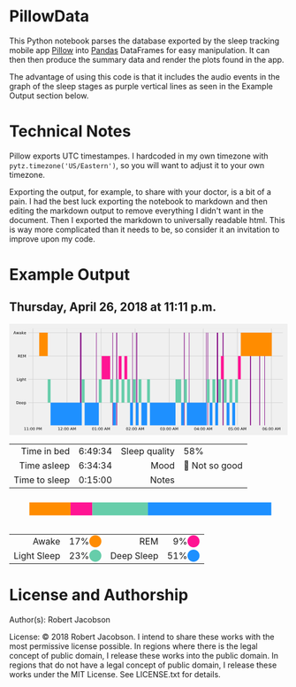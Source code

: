 # PillowData

This Python notebook parses the database exported by the sleep tracking mobile app [Pillow](https://neybox.com/pillow-sleep-tracker-en) into [Pandas](https://pandas.pydata.org/) DataFrames for easy manipulation. It can then then produce the summary data and render the plots found in the app.

The advantage of using this code is that it includes the audio events in the graph of the sleep stages as purple vertical lines as seen in the Example Output section below.

# Technical Notes

Pillow exports UTC timestampes. I hardcoded in my own timezone with `pytz.timezone('US/Eastern')`, so you will want to adjust it to your own timezone. 

Exporting the output, for example, to share with your doctor, is a bit of a pain. I had the best luck exporting the notebook to markdown and then editing the markdown output to remove everything I didn't want in the document. Then I exported the markdown to universally readable html. This is way more complicated than it needs to be, so consider it an invitation to improve upon my code.

# Example Output
## Thursday, April 26, 2018 at 11:11 p.m.

<svg height="288pt" version="1.1" viewBox="0 0 720 288" width="720pt" xmlns="http://www.w3.org/2000/svg" xmlns:xlink="http://www.w3.org/1999/xlink">
 <defs>
  <style type="text/css">
*{stroke-linecap:butt;stroke-linejoin:round;}
  </style>
 </defs>
 <g id="figure_1">
  <g id="patch_1">
   <path d="M 0 288 
L 720 288 
L 720 0 
L 0 0 
z
" style="fill:#f0f0f0;"/>
  </g>
  <g id="axes_1">
   <g id="patch_2">
    <path d="M 47.3 263.7 
L 709.2 263.7 
L 709.2 10.8 
L 47.3 10.8 
z
" style="fill:#f0f0f0;"/>
   </g>
   <g id="matplotlib.axis_1">
    <g id="xtick_1">
     <g id="line2d_1">
      <path clip-path="url(#p075607f3d0)" d="M 61.08335 263.7 
L 61.08335 10.8 
" style="fill:none;stroke:#cbcbcb;"/>
     </g>
     <g id="line2d_2"/>
     <g id="text_1">
      <!-- 11:00 PM -->
      <defs>
       <path d="M 12.40625 8.296875 
L 28.515625 8.296875 
L 28.515625 63.921875 
L 10.984375 60.40625 
L 10.984375 69.390625 
L 28.421875 72.90625 
L 38.28125 72.90625 
L 38.28125 8.296875 
L 54.390625 8.296875 
L 54.390625 0 
L 12.40625 0 
z
" id="DejaVuSans-31"/>
       <path d="M 11.71875 12.40625 
L 22.015625 12.40625 
L 22.015625 0 
L 11.71875 0 
z
M 11.71875 51.703125 
L 22.015625 51.703125 
L 22.015625 39.3125 
L 11.71875 39.3125 
z
" id="DejaVuSans-3a"/>
       <path d="M 31.78125 66.40625 
Q 24.171875 66.40625 20.328125 58.90625 
Q 16.5 51.421875 16.5 36.375 
Q 16.5 21.390625 20.328125 13.890625 
Q 24.171875 6.390625 31.78125 6.390625 
Q 39.453125 6.390625 43.28125 13.890625 
Q 47.125 21.390625 47.125 36.375 
Q 47.125 51.421875 43.28125 58.90625 
Q 39.453125 66.40625 31.78125 66.40625 
z
M 31.78125 74.21875 
Q 44.046875 74.21875 50.515625 64.515625 
Q 56.984375 54.828125 56.984375 36.375 
Q 56.984375 17.96875 50.515625 8.265625 
Q 44.046875 -1.421875 31.78125 -1.421875 
Q 19.53125 -1.421875 13.0625 8.265625 
Q 6.59375 17.96875 6.59375 36.375 
Q 6.59375 54.828125 13.0625 64.515625 
Q 19.53125 74.21875 31.78125 74.21875 
z
" id="DejaVuSans-30"/>
       <path id="DejaVuSans-20"/>
       <path d="M 19.671875 64.796875 
L 19.671875 37.40625 
L 32.078125 37.40625 
Q 38.96875 37.40625 42.71875 40.96875 
Q 46.484375 44.53125 46.484375 51.125 
Q 46.484375 57.671875 42.71875 61.234375 
Q 38.96875 64.796875 32.078125 64.796875 
z
M 9.8125 72.90625 
L 32.078125 72.90625 
Q 44.34375 72.90625 50.609375 67.359375 
Q 56.890625 61.8125 56.890625 51.125 
Q 56.890625 40.328125 50.609375 34.8125 
Q 44.34375 29.296875 32.078125 29.296875 
L 19.671875 29.296875 
L 19.671875 0 
L 9.8125 0 
z
" id="DejaVuSans-50"/>
       <path d="M 9.8125 72.90625 
L 24.515625 72.90625 
L 43.109375 23.296875 
L 61.8125 72.90625 
L 76.515625 72.90625 
L 76.515625 0 
L 66.890625 0 
L 66.890625 64.015625 
L 48.09375 14.015625 
L 38.1875 14.015625 
L 19.390625 64.015625 
L 19.390625 0 
L 9.8125 0 
z
" id="DejaVuSans-4d"/>
      </defs>
      <g transform="translate(37.756006 274.798438)scale(0.1 -0.1)">
       <use xlink:href="#DejaVuSans-31"/>
       <use x="63.623047" xlink:href="#DejaVuSans-31"/>
       <use x="127.246094" xlink:href="#DejaVuSans-3a"/>
       <use x="160.9375" xlink:href="#DejaVuSans-30"/>
       <use x="224.560547" xlink:href="#DejaVuSans-30"/>
       <use x="288.183594" xlink:href="#DejaVuSans-20"/>
       <use x="319.970703" xlink:href="#DejaVuSans-50"/>
       <use x="380.273438" xlink:href="#DejaVuSans-4d"/>
      </g>
     </g>
    </g>
    <g id="xtick_2">
     <g id="line2d_3">
      <path clip-path="url(#p075607f3d0)" d="M 149.236237 263.7 
L 149.236237 10.8 
" style="fill:none;stroke:#cbcbcb;"/>
     </g>
     <g id="line2d_4"/>
     <g id="text_2">
      <!-- 12:00 AM -->
      <defs>
       <path d="M 19.1875 8.296875 
L 53.609375 8.296875 
L 53.609375 0 
L 7.328125 0 
L 7.328125 8.296875 
Q 12.9375 14.109375 22.625 23.890625 
Q 32.328125 33.6875 34.8125 36.53125 
Q 39.546875 41.84375 41.421875 45.53125 
Q 43.3125 49.21875 43.3125 52.78125 
Q 43.3125 58.59375 39.234375 62.25 
Q 35.15625 65.921875 28.609375 65.921875 
Q 23.96875 65.921875 18.8125 64.3125 
Q 13.671875 62.703125 7.8125 59.421875 
L 7.8125 69.390625 
Q 13.765625 71.78125 18.9375 73 
Q 24.125 74.21875 28.421875 74.21875 
Q 39.75 74.21875 46.484375 68.546875 
Q 53.21875 62.890625 53.21875 53.421875 
Q 53.21875 48.921875 51.53125 44.890625 
Q 49.859375 40.875 45.40625 35.40625 
Q 44.1875 33.984375 37.640625 27.21875 
Q 31.109375 20.453125 19.1875 8.296875 
z
" id="DejaVuSans-32"/>
       <path d="M 34.1875 63.1875 
L 20.796875 26.90625 
L 47.609375 26.90625 
z
M 28.609375 72.90625 
L 39.796875 72.90625 
L 67.578125 0 
L 57.328125 0 
L 50.6875 18.703125 
L 17.828125 18.703125 
L 11.1875 0 
L 0.78125 0 
z
" id="DejaVuSans-41"/>
      </defs>
      <g transform="translate(125.503424 274.798438)scale(0.1 -0.1)">
       <use xlink:href="#DejaVuSans-31"/>
       <use x="63.623047" xlink:href="#DejaVuSans-32"/>
       <use x="127.246094" xlink:href="#DejaVuSans-3a"/>
       <use x="160.9375" xlink:href="#DejaVuSans-30"/>
       <use x="224.560547" xlink:href="#DejaVuSans-30"/>
       <use x="288.183594" xlink:href="#DejaVuSans-20"/>
       <use x="319.970703" xlink:href="#DejaVuSans-41"/>
       <use x="388.378906" xlink:href="#DejaVuSans-4d"/>
      </g>
     </g>
    </g>
    <g id="xtick_3">
     <g id="line2d_5">
      <path clip-path="url(#p075607f3d0)" d="M 237.389123 263.7 
L 237.389123 10.8 
" style="fill:none;stroke:#cbcbcb;"/>
     </g>
     <g id="line2d_6"/>
     <g id="text_3">
      <!-- 01:00 AM -->
      <g transform="translate(213.65631 274.798438)scale(0.1 -0.1)">
       <use xlink:href="#DejaVuSans-30"/>
       <use x="63.623047" xlink:href="#DejaVuSans-31"/>
       <use x="127.246094" xlink:href="#DejaVuSans-3a"/>
       <use x="160.9375" xlink:href="#DejaVuSans-30"/>
       <use x="224.560547" xlink:href="#DejaVuSans-30"/>
       <use x="288.183594" xlink:href="#DejaVuSans-20"/>
       <use x="319.970703" xlink:href="#DejaVuSans-41"/>
       <use x="388.378906" xlink:href="#DejaVuSans-4d"/>
      </g>
     </g>
    </g>
    <g id="xtick_4">
     <g id="line2d_7">
      <path clip-path="url(#p075607f3d0)" d="M 325.542009 263.7 
L 325.542009 10.8 
" style="fill:none;stroke:#cbcbcb;"/>
     </g>
     <g id="line2d_8"/>
     <g id="text_4">
      <!-- 02:00 AM -->
      <g transform="translate(301.809197 274.798438)scale(0.1 -0.1)">
       <use xlink:href="#DejaVuSans-30"/>
       <use x="63.623047" xlink:href="#DejaVuSans-32"/>
       <use x="127.246094" xlink:href="#DejaVuSans-3a"/>
       <use x="160.9375" xlink:href="#DejaVuSans-30"/>
       <use x="224.560547" xlink:href="#DejaVuSans-30"/>
       <use x="288.183594" xlink:href="#DejaVuSans-20"/>
       <use x="319.970703" xlink:href="#DejaVuSans-41"/>
       <use x="388.378906" xlink:href="#DejaVuSans-4d"/>
      </g>
     </g>
    </g>
    <g id="xtick_5">
     <g id="line2d_9">
      <path clip-path="url(#p075607f3d0)" d="M 413.694896 263.7 
L 413.694896 10.8 
" style="fill:none;stroke:#cbcbcb;"/>
     </g>
     <g id="line2d_10"/>
     <g id="text_5">
      <!-- 03:00 AM -->
      <defs>
       <path d="M 40.578125 39.3125 
Q 47.65625 37.796875 51.625 33 
Q 55.609375 28.21875 55.609375 21.1875 
Q 55.609375 10.40625 48.1875 4.484375 
Q 40.765625 -1.421875 27.09375 -1.421875 
Q 22.515625 -1.421875 17.65625 -0.515625 
Q 12.796875 0.390625 7.625 2.203125 
L 7.625 11.71875 
Q 11.71875 9.328125 16.59375 8.109375 
Q 21.484375 6.890625 26.8125 6.890625 
Q 36.078125 6.890625 40.9375 10.546875 
Q 45.796875 14.203125 45.796875 21.1875 
Q 45.796875 27.640625 41.28125 31.265625 
Q 36.765625 34.90625 28.71875 34.90625 
L 20.21875 34.90625 
L 20.21875 43.015625 
L 29.109375 43.015625 
Q 36.375 43.015625 40.234375 45.921875 
Q 44.09375 48.828125 44.09375 54.296875 
Q 44.09375 59.90625 40.109375 62.90625 
Q 36.140625 65.921875 28.71875 65.921875 
Q 24.65625 65.921875 20.015625 65.03125 
Q 15.375 64.15625 9.8125 62.3125 
L 9.8125 71.09375 
Q 15.4375 72.65625 20.34375 73.4375 
Q 25.25 74.21875 29.59375 74.21875 
Q 40.828125 74.21875 47.359375 69.109375 
Q 53.90625 64.015625 53.90625 55.328125 
Q 53.90625 49.265625 50.4375 45.09375 
Q 46.96875 40.921875 40.578125 39.3125 
z
" id="DejaVuSans-33"/>
      </defs>
      <g transform="translate(389.962083 274.798438)scale(0.1 -0.1)">
       <use xlink:href="#DejaVuSans-30"/>
       <use x="63.623047" xlink:href="#DejaVuSans-33"/>
       <use x="127.246094" xlink:href="#DejaVuSans-3a"/>
       <use x="160.9375" xlink:href="#DejaVuSans-30"/>
       <use x="224.560547" xlink:href="#DejaVuSans-30"/>
       <use x="288.183594" xlink:href="#DejaVuSans-20"/>
       <use x="319.970703" xlink:href="#DejaVuSans-41"/>
       <use x="388.378906" xlink:href="#DejaVuSans-4d"/>
      </g>
     </g>
    </g>
    <g id="xtick_6">
     <g id="line2d_11">
      <path clip-path="url(#p075607f3d0)" d="M 501.847782 263.7 
L 501.847782 10.8 
" style="fill:none;stroke:#cbcbcb;"/>
     </g>
     <g id="line2d_12"/>
     <g id="text_6">
      <!-- 04:00 AM -->
      <defs>
       <path d="M 37.796875 64.3125 
L 12.890625 25.390625 
L 37.796875 25.390625 
z
M 35.203125 72.90625 
L 47.609375 72.90625 
L 47.609375 25.390625 
L 58.015625 25.390625 
L 58.015625 17.1875 
L 47.609375 17.1875 
L 47.609375 0 
L 37.796875 0 
L 37.796875 17.1875 
L 4.890625 17.1875 
L 4.890625 26.703125 
z
" id="DejaVuSans-34"/>
      </defs>
      <g transform="translate(478.11497 274.798438)scale(0.1 -0.1)">
       <use xlink:href="#DejaVuSans-30"/>
       <use x="63.623047" xlink:href="#DejaVuSans-34"/>
       <use x="127.246094" xlink:href="#DejaVuSans-3a"/>
       <use x="160.9375" xlink:href="#DejaVuSans-30"/>
       <use x="224.560547" xlink:href="#DejaVuSans-30"/>
       <use x="288.183594" xlink:href="#DejaVuSans-20"/>
       <use x="319.970703" xlink:href="#DejaVuSans-41"/>
       <use x="388.378906" xlink:href="#DejaVuSans-4d"/>
      </g>
     </g>
    </g>
    <g id="xtick_7">
     <g id="line2d_13">
      <path clip-path="url(#p075607f3d0)" d="M 590.000669 263.7 
L 590.000669 10.8 
" style="fill:none;stroke:#cbcbcb;"/>
     </g>
     <g id="line2d_14"/>
     <g id="text_7">
      <!-- 05:00 AM -->
      <defs>
       <path d="M 10.796875 72.90625 
L 49.515625 72.90625 
L 49.515625 64.59375 
L 19.828125 64.59375 
L 19.828125 46.734375 
Q 21.96875 47.46875 24.109375 47.828125 
Q 26.265625 48.1875 28.421875 48.1875 
Q 40.625 48.1875 47.75 41.5 
Q 54.890625 34.8125 54.890625 23.390625 
Q 54.890625 11.625 47.5625 5.09375 
Q 40.234375 -1.421875 26.90625 -1.421875 
Q 22.3125 -1.421875 17.546875 -0.640625 
Q 12.796875 0.140625 7.71875 1.703125 
L 7.71875 11.625 
Q 12.109375 9.234375 16.796875 8.0625 
Q 21.484375 6.890625 26.703125 6.890625 
Q 35.15625 6.890625 40.078125 11.328125 
Q 45.015625 15.765625 45.015625 23.390625 
Q 45.015625 31 40.078125 35.4375 
Q 35.15625 39.890625 26.703125 39.890625 
Q 22.75 39.890625 18.8125 39.015625 
Q 14.890625 38.140625 10.796875 36.28125 
z
" id="DejaVuSans-35"/>
      </defs>
      <g transform="translate(566.267856 274.798438)scale(0.1 -0.1)">
       <use xlink:href="#DejaVuSans-30"/>
       <use x="63.623047" xlink:href="#DejaVuSans-35"/>
       <use x="127.246094" xlink:href="#DejaVuSans-3a"/>
       <use x="160.9375" xlink:href="#DejaVuSans-30"/>
       <use x="224.560547" xlink:href="#DejaVuSans-30"/>
       <use x="288.183594" xlink:href="#DejaVuSans-20"/>
       <use x="319.970703" xlink:href="#DejaVuSans-41"/>
       <use x="388.378906" xlink:href="#DejaVuSans-4d"/>
      </g>
     </g>
    </g>
    <g id="xtick_8">
     <g id="line2d_15">
      <path clip-path="url(#p075607f3d0)" d="M 678.153555 263.7 
L 678.153555 10.8 
" style="fill:none;stroke:#cbcbcb;"/>
     </g>
     <g id="line2d_16"/>
     <g id="text_8">
      <!-- 06:00 AM -->
      <defs>
       <path d="M 33.015625 40.375 
Q 26.375 40.375 22.484375 35.828125 
Q 18.609375 31.296875 18.609375 23.390625 
Q 18.609375 15.53125 22.484375 10.953125 
Q 26.375 6.390625 33.015625 6.390625 
Q 39.65625 6.390625 43.53125 10.953125 
Q 47.40625 15.53125 47.40625 23.390625 
Q 47.40625 31.296875 43.53125 35.828125 
Q 39.65625 40.375 33.015625 40.375 
z
M 52.59375 71.296875 
L 52.59375 62.3125 
Q 48.875 64.0625 45.09375 64.984375 
Q 41.3125 65.921875 37.59375 65.921875 
Q 27.828125 65.921875 22.671875 59.328125 
Q 17.53125 52.734375 16.796875 39.40625 
Q 19.671875 43.65625 24.015625 45.921875 
Q 28.375 48.1875 33.59375 48.1875 
Q 44.578125 48.1875 50.953125 41.515625 
Q 57.328125 34.859375 57.328125 23.390625 
Q 57.328125 12.15625 50.6875 5.359375 
Q 44.046875 -1.421875 33.015625 -1.421875 
Q 20.359375 -1.421875 13.671875 8.265625 
Q 6.984375 17.96875 6.984375 36.375 
Q 6.984375 53.65625 15.1875 63.9375 
Q 23.390625 74.21875 37.203125 74.21875 
Q 40.921875 74.21875 44.703125 73.484375 
Q 48.484375 72.75 52.59375 71.296875 
z
" id="DejaVuSans-36"/>
      </defs>
      <g transform="translate(654.420742 274.798438)scale(0.1 -0.1)">
       <use xlink:href="#DejaVuSans-30"/>
       <use x="63.623047" xlink:href="#DejaVuSans-36"/>
       <use x="127.246094" xlink:href="#DejaVuSans-3a"/>
       <use x="160.9375" xlink:href="#DejaVuSans-30"/>
       <use x="224.560547" xlink:href="#DejaVuSans-30"/>
       <use x="288.183594" xlink:href="#DejaVuSans-20"/>
       <use x="319.970703" xlink:href="#DejaVuSans-41"/>
       <use x="388.378906" xlink:href="#DejaVuSans-4d"/>
      </g>
     </g>
    </g>
   </g>
   <g id="matplotlib.axis_2">
    <g id="ytick_1">
     <g id="line2d_17">
      <path clip-path="url(#p075607f3d0)" d="M 47.3 263.7 
L 709.2 263.7 
" style="fill:none;stroke:#cbcbcb;"/>
     </g>
     <g id="line2d_18"/>
    </g>
    <g id="ytick_2">
     <g id="line2d_19">
      <path clip-path="url(#p075607f3d0)" d="M 47.3 203.485714 
L 709.2 203.485714 
" style="fill:none;stroke:#cbcbcb;"/>
     </g>
     <g id="line2d_20"/>
     <g id="text_9">
      <!-- Deep -->
      <defs>
       <path d="M 19.671875 64.796875 
L 19.671875 8.109375 
L 31.59375 8.109375 
Q 46.6875 8.109375 53.6875 14.9375 
Q 60.6875 21.78125 60.6875 36.53125 
Q 60.6875 51.171875 53.6875 57.984375 
Q 46.6875 64.796875 31.59375 64.796875 
z
M 9.8125 72.90625 
L 30.078125 72.90625 
Q 51.265625 72.90625 61.171875 64.09375 
Q 71.09375 55.28125 71.09375 36.53125 
Q 71.09375 17.671875 61.125 8.828125 
Q 51.171875 0 30.078125 0 
L 9.8125 0 
z
" id="DejaVuSans-44"/>
       <path d="M 56.203125 29.59375 
L 56.203125 25.203125 
L 14.890625 25.203125 
Q 15.484375 15.921875 20.484375 11.0625 
Q 25.484375 6.203125 34.421875 6.203125 
Q 39.59375 6.203125 44.453125 7.46875 
Q 49.3125 8.734375 54.109375 11.28125 
L 54.109375 2.78125 
Q 49.265625 0.734375 44.1875 -0.34375 
Q 39.109375 -1.421875 33.890625 -1.421875 
Q 20.796875 -1.421875 13.15625 6.1875 
Q 5.515625 13.8125 5.515625 26.8125 
Q 5.515625 40.234375 12.765625 48.109375 
Q 20.015625 56 32.328125 56 
Q 43.359375 56 49.78125 48.890625 
Q 56.203125 41.796875 56.203125 29.59375 
z
M 47.21875 32.234375 
Q 47.125 39.59375 43.09375 43.984375 
Q 39.0625 48.390625 32.421875 48.390625 
Q 24.90625 48.390625 20.390625 44.140625 
Q 15.875 39.890625 15.1875 32.171875 
z
" id="DejaVuSans-65"/>
       <path d="M 18.109375 8.203125 
L 18.109375 -20.796875 
L 9.078125 -20.796875 
L 9.078125 54.6875 
L 18.109375 54.6875 
L 18.109375 46.390625 
Q 20.953125 51.265625 25.265625 53.625 
Q 29.59375 56 35.59375 56 
Q 45.5625 56 51.78125 48.09375 
Q 58.015625 40.1875 58.015625 27.296875 
Q 58.015625 14.40625 51.78125 6.484375 
Q 45.5625 -1.421875 35.59375 -1.421875 
Q 29.59375 -1.421875 25.265625 0.953125 
Q 20.953125 3.328125 18.109375 8.203125 
z
M 48.6875 27.296875 
Q 48.6875 37.203125 44.609375 42.84375 
Q 40.53125 48.484375 33.40625 48.484375 
Q 26.265625 48.484375 22.1875 42.84375 
Q 18.109375 37.203125 18.109375 27.296875 
Q 18.109375 17.390625 22.1875 11.75 
Q 26.265625 6.109375 33.40625 6.109375 
Q 40.53125 6.109375 44.609375 11.75 
Q 48.6875 17.390625 48.6875 27.296875 
z
" id="DejaVuSans-70"/>
      </defs>
      <g transform="translate(17.445312 207.284933)scale(0.1 -0.1)">
       <use xlink:href="#DejaVuSans-44"/>
       <use x="77.001953" xlink:href="#DejaVuSans-65"/>
       <use x="138.525391" xlink:href="#DejaVuSans-65"/>
       <use x="200.048828" xlink:href="#DejaVuSans-70"/>
      </g>
     </g>
    </g>
    <g id="ytick_3">
     <g id="line2d_21">
      <path clip-path="url(#p075607f3d0)" d="M 47.3 143.271429 
L 709.2 143.271429 
" style="fill:none;stroke:#cbcbcb;"/>
     </g>
     <g id="line2d_22"/>
     <g id="text_10">
      <!-- Light -->
      <defs>
       <path d="M 9.8125 72.90625 
L 19.671875 72.90625 
L 19.671875 8.296875 
L 55.171875 8.296875 
L 55.171875 0 
L 9.8125 0 
z
" id="DejaVuSans-4c"/>
       <path d="M 9.421875 54.6875 
L 18.40625 54.6875 
L 18.40625 0 
L 9.421875 0 
z
M 9.421875 75.984375 
L 18.40625 75.984375 
L 18.40625 64.59375 
L 9.421875 64.59375 
z
" id="DejaVuSans-69"/>
       <path d="M 45.40625 27.984375 
Q 45.40625 37.75 41.375 43.109375 
Q 37.359375 48.484375 30.078125 48.484375 
Q 22.859375 48.484375 18.828125 43.109375 
Q 14.796875 37.75 14.796875 27.984375 
Q 14.796875 18.265625 18.828125 12.890625 
Q 22.859375 7.515625 30.078125 7.515625 
Q 37.359375 7.515625 41.375 12.890625 
Q 45.40625 18.265625 45.40625 27.984375 
z
M 54.390625 6.78125 
Q 54.390625 -7.171875 48.1875 -13.984375 
Q 42 -20.796875 29.203125 -20.796875 
Q 24.46875 -20.796875 20.265625 -20.09375 
Q 16.0625 -19.390625 12.109375 -17.921875 
L 12.109375 -9.1875 
Q 16.0625 -11.328125 19.921875 -12.34375 
Q 23.78125 -13.375 27.78125 -13.375 
Q 36.625 -13.375 41.015625 -8.765625 
Q 45.40625 -4.15625 45.40625 5.171875 
L 45.40625 9.625 
Q 42.625 4.78125 38.28125 2.390625 
Q 33.9375 0 27.875 0 
Q 17.828125 0 11.671875 7.65625 
Q 5.515625 15.328125 5.515625 27.984375 
Q 5.515625 40.671875 11.671875 48.328125 
Q 17.828125 56 27.875 56 
Q 33.9375 56 38.28125 53.609375 
Q 42.625 51.21875 45.40625 46.390625 
L 45.40625 54.6875 
L 54.390625 54.6875 
z
" id="DejaVuSans-67"/>
       <path d="M 54.890625 33.015625 
L 54.890625 0 
L 45.90625 0 
L 45.90625 32.71875 
Q 45.90625 40.484375 42.875 44.328125 
Q 39.84375 48.1875 33.796875 48.1875 
Q 26.515625 48.1875 22.3125 43.546875 
Q 18.109375 38.921875 18.109375 30.90625 
L 18.109375 0 
L 9.078125 0 
L 9.078125 75.984375 
L 18.109375 75.984375 
L 18.109375 46.1875 
Q 21.34375 51.125 25.703125 53.5625 
Q 30.078125 56 35.796875 56 
Q 45.21875 56 50.046875 50.171875 
Q 54.890625 44.34375 54.890625 33.015625 
z
" id="DejaVuSans-68"/>
       <path d="M 18.3125 70.21875 
L 18.3125 54.6875 
L 36.8125 54.6875 
L 36.8125 47.703125 
L 18.3125 47.703125 
L 18.3125 18.015625 
Q 18.3125 11.328125 20.140625 9.421875 
Q 21.96875 7.515625 27.59375 7.515625 
L 36.8125 7.515625 
L 36.8125 0 
L 27.59375 0 
Q 17.1875 0 13.234375 3.875 
Q 9.28125 7.765625 9.28125 18.015625 
L 9.28125 47.703125 
L 2.6875 47.703125 
L 2.6875 54.6875 
L 9.28125 54.6875 
L 9.28125 70.21875 
z
" id="DejaVuSans-74"/>
      </defs>
      <g transform="translate(18.84375 147.070647)scale(0.1 -0.1)">
       <use xlink:href="#DejaVuSans-4c"/>
       <use x="55.712891" xlink:href="#DejaVuSans-69"/>
       <use x="83.496094" xlink:href="#DejaVuSans-67"/>
       <use x="146.972656" xlink:href="#DejaVuSans-68"/>
       <use x="210.351562" xlink:href="#DejaVuSans-74"/>
      </g>
     </g>
    </g>
    <g id="ytick_4">
     <g id="line2d_23">
      <path clip-path="url(#p075607f3d0)" d="M 47.3 83.057143 
L 709.2 83.057143 
" style="fill:none;stroke:#cbcbcb;"/>
     </g>
     <g id="line2d_24"/>
     <g id="text_11">
      <!-- REM -->
      <defs>
       <path d="M 44.390625 34.1875 
Q 47.5625 33.109375 50.5625 29.59375 
Q 53.5625 26.078125 56.59375 19.921875 
L 66.609375 0 
L 56 0 
L 46.6875 18.703125 
Q 43.0625 26.03125 39.671875 28.421875 
Q 36.28125 30.8125 30.421875 30.8125 
L 19.671875 30.8125 
L 19.671875 0 
L 9.8125 0 
L 9.8125 72.90625 
L 32.078125 72.90625 
Q 44.578125 72.90625 50.734375 67.671875 
Q 56.890625 62.453125 56.890625 51.90625 
Q 56.890625 45.015625 53.6875 40.46875 
Q 50.484375 35.9375 44.390625 34.1875 
z
M 19.671875 64.796875 
L 19.671875 38.921875 
L 32.078125 38.921875 
Q 39.203125 38.921875 42.84375 42.21875 
Q 46.484375 45.515625 46.484375 51.90625 
Q 46.484375 58.296875 42.84375 61.546875 
Q 39.203125 64.796875 32.078125 64.796875 
z
" id="DejaVuSans-52"/>
       <path d="M 9.8125 72.90625 
L 55.90625 72.90625 
L 55.90625 64.59375 
L 19.671875 64.59375 
L 19.671875 43.015625 
L 54.390625 43.015625 
L 54.390625 34.71875 
L 19.671875 34.71875 
L 19.671875 8.296875 
L 56.78125 8.296875 
L 56.78125 0 
L 9.8125 0 
z
" id="DejaVuSans-45"/>
      </defs>
      <g transform="translate(21.904687 86.856362)scale(0.1 -0.1)">
       <use xlink:href="#DejaVuSans-52"/>
       <use x="69.482422" xlink:href="#DejaVuSans-45"/>
       <use x="132.666016" xlink:href="#DejaVuSans-4d"/>
      </g>
     </g>
    </g>
    <g id="ytick_5">
     <g id="line2d_25">
      <path clip-path="url(#p075607f3d0)" d="M 47.3 22.842857 
L 709.2 22.842857 
" style="fill:none;stroke:#cbcbcb;"/>
     </g>
     <g id="line2d_26"/>
     <g id="text_12">
      <!-- Awake -->
      <defs>
       <path d="M 4.203125 54.6875 
L 13.1875 54.6875 
L 24.421875 12.015625 
L 35.59375 54.6875 
L 46.1875 54.6875 
L 57.421875 12.015625 
L 68.609375 54.6875 
L 77.59375 54.6875 
L 63.28125 0 
L 52.6875 0 
L 40.921875 44.828125 
L 29.109375 0 
L 18.5 0 
z
" id="DejaVuSans-77"/>
       <path d="M 34.28125 27.484375 
Q 23.390625 27.484375 19.1875 25 
Q 14.984375 22.515625 14.984375 16.5 
Q 14.984375 11.71875 18.140625 8.90625 
Q 21.296875 6.109375 26.703125 6.109375 
Q 34.1875 6.109375 38.703125 11.40625 
Q 43.21875 16.703125 43.21875 25.484375 
L 43.21875 27.484375 
z
M 52.203125 31.203125 
L 52.203125 0 
L 43.21875 0 
L 43.21875 8.296875 
Q 40.140625 3.328125 35.546875 0.953125 
Q 30.953125 -1.421875 24.3125 -1.421875 
Q 15.921875 -1.421875 10.953125 3.296875 
Q 6 8.015625 6 15.921875 
Q 6 25.140625 12.171875 29.828125 
Q 18.359375 34.515625 30.609375 34.515625 
L 43.21875 34.515625 
L 43.21875 35.40625 
Q 43.21875 41.609375 39.140625 45 
Q 35.0625 48.390625 27.6875 48.390625 
Q 23 48.390625 18.546875 47.265625 
Q 14.109375 46.140625 10.015625 43.890625 
L 10.015625 52.203125 
Q 14.9375 54.109375 19.578125 55.046875 
Q 24.21875 56 28.609375 56 
Q 40.484375 56 46.34375 49.84375 
Q 52.203125 43.703125 52.203125 31.203125 
z
" id="DejaVuSans-61"/>
       <path d="M 9.078125 75.984375 
L 18.109375 75.984375 
L 18.109375 31.109375 
L 44.921875 54.6875 
L 56.390625 54.6875 
L 27.390625 29.109375 
L 57.625 0 
L 45.90625 0 
L 18.109375 26.703125 
L 18.109375 0 
L 9.078125 0 
z
" id="DejaVuSans-6b"/>
      </defs>
      <g transform="translate(10.720312 26.642076)scale(0.1 -0.1)">
       <use xlink:href="#DejaVuSans-41"/>
       <use x="68.345703" xlink:href="#DejaVuSans-77"/>
       <use x="150.132812" xlink:href="#DejaVuSans-61"/>
       <use x="211.412109" xlink:href="#DejaVuSans-6b"/>
       <use x="269.275391" xlink:href="#DejaVuSans-65"/>
      </g>
     </g>
    </g>
   </g>
   <g id="patch_3">
    <path clip-path="url(#p075607f3d0)" d="M 183.236179 263.7 
L 185.562436 263.7 
L 185.562436 22.842857 
L 183.236179 22.842857 
z
" style="fill:#800080;"/>
   </g>
   <g id="patch_4">
    <path clip-path="url(#p075607f3d0)" d="M 184.884466 263.7 
L 186.59855 263.7 
L 186.59855 22.842857 
L 184.884466 22.842857 
z
" style="fill:#800080;"/>
   </g>
   <g id="patch_5">
    <path clip-path="url(#p075607f3d0)" d="M 224.87436 263.7 
L 226.098705 263.7 
L 226.098705 22.842857 
L 224.87436 22.842857 
z
" style="fill:#800080;"/>
   </g>
   <g id="patch_6">
    <path clip-path="url(#p075607f3d0)" d="M 266.89719 263.7 
L 268.121536 263.7 
L 268.121536 22.842857 
L 266.89719 22.842857 
z
" style="fill:#800080;"/>
   </g>
   <g id="patch_7">
    <path clip-path="url(#p075607f3d0)" d="M 276.902366 263.7 
L 278.861319 263.7 
L 278.861319 22.842857 
L 276.902366 22.842857 
z
" style="fill:#800080;"/>
   </g>
   <g id="patch_8">
    <path clip-path="url(#p075607f3d0)" d="M 318.245017 263.7 
L 319.346928 263.7 
L 319.346928 22.842857 
L 318.245017 22.842857 
z
" style="fill:#800080;"/>
   </g>
   <g id="patch_9">
    <path clip-path="url(#p075607f3d0)" d="M 328.140976 263.7 
L 329.365322 263.7 
L 329.365322 22.842857 
L 328.140976 22.842857 
z
" style="fill:#800080;"/>
   </g>
   <g id="patch_10">
    <path clip-path="url(#p075607f3d0)" d="M 329.449292 263.7 
L 330.796072 263.7 
L 330.796072 22.842857 
L 329.449292 22.842857 
z
" style="fill:#800080;"/>
   </g>
   <g id="patch_11">
    <path clip-path="url(#p075607f3d0)" d="M 451.922837 263.7 
L 453.514486 263.7 
L 453.514486 22.842857 
L 451.922837 22.842857 
z
" style="fill:#800080;"/>
   </g>
   <g id="patch_12">
    <path clip-path="url(#p075607f3d0)" d="M 464.885738 263.7 
L 465.987649 263.7 
L 465.987649 22.842857 
L 464.885738 22.842857 
z
" style="fill:#800080;"/>
   </g>
   <g id="patch_13">
    <path clip-path="url(#p075607f3d0)" d="M 509.17469 263.7 
L 510.276601 263.7 
L 510.276601 22.842857 
L 509.17469 22.842857 
z
" style="fill:#800080;"/>
   </g>
   <g id="patch_14">
    <path clip-path="url(#p075607f3d0)" d="M 512.828405 263.7 
L 514.05275 263.7 
L 514.05275 22.842857 
L 512.828405 22.842857 
z
" style="fill:#800080;"/>
   </g>
   <g id="patch_15">
    <path clip-path="url(#p075607f3d0)" d="M 537.129221 263.7 
L 538.72087 263.7 
L 538.72087 22.842857 
L 537.129221 22.842857 
z
" style="fill:#800080;"/>
   </g>
   <g id="patch_16">
    <path clip-path="url(#p075607f3d0)" d="M 537.853029 263.7 
L 540.056851 263.7 
L 540.056851 22.842857 
L 537.853029 22.842857 
z
" style="fill:#800080;"/>
   </g>
   <g id="patch_17">
    <path clip-path="url(#p075607f3d0)" d="M 551.881384 263.7 
L 553.105729 263.7 
L 553.105729 22.842857 
L 551.881384 22.842857 
z
" style="fill:#800080;"/>
   </g>
   <g id="patch_18">
    <path clip-path="url(#p075607f3d0)" d="M 553.190856 263.7 
L 554.415202 263.7 
L 554.415202 22.842857 
L 553.190856 22.842857 
z
" style="fill:#800080;"/>
   </g>
   <g id="patch_19">
    <path clip-path="url(#p075607f3d0)" d="M 622.807411 263.7 
L 625.133668 263.7 
L 625.133668 22.842857 
L 622.807411 22.842857 
z
" style="fill:#800080;"/>
   </g>
   <g id="patch_20">
    <path clip-path="url(#p075607f3d0)" d="M 646.931413 263.7 
L 648.645497 263.7 
L 648.645497 22.842857 
L 646.931413 22.842857 
z
" style="fill:#800080;"/>
   </g>
   <g id="patch_21">
    <path clip-path="url(#p075607f3d0)" d="M 660.146786 263.7 
L 661.371132 263.7 
L 661.371132 22.842857 
L 660.146786 22.842857 
z
" style="fill:#800080;"/>
   </g>
   <g id="patch_22">
    <path clip-path="url(#p075607f3d0)" d="M 77.386364 83.057143 
L 99.424941 83.057143 
L 99.424941 22.842857 
L 77.386364 22.842857 
z
" style="fill:#ff8c00;"/>
   </g>
   <g id="patch_23">
    <path clip-path="url(#p075607f3d0)" d="M 99.424947 203.485714 
L 106.770825 203.485714 
L 106.770825 143.271429 
L 99.424947 143.271429 
z
" style="fill:#66cdaa;"/>
   </g>
   <g id="patch_24">
    <path clip-path="url(#p075607f3d0)" d="M 106.770829 263.7 
L 187.575989 263.7 
L 187.575989 203.485714 
L 106.770829 203.485714 
z
" style="fill:#1e90ff;"/>
   </g>
   <g id="patch_25">
    <path clip-path="url(#p075607f3d0)" d="M 187.575994 203.485714 
L 194.921871 203.485714 
L 194.921871 143.271429 
L 187.575994 143.271429 
z
" style="fill:#66cdaa;"/>
   </g>
   <g id="patch_26">
    <path clip-path="url(#p075607f3d0)" d="M 194.921875 263.7 
L 231.651464 263.7 
L 231.651464 203.485714 
L 194.921875 203.485714 
z
" style="fill:#1e90ff;"/>
   </g>
   <g id="patch_27">
    <path clip-path="url(#p075607f3d0)" d="M 231.651467 203.485714 
L 238.997371 203.485714 
L 238.997371 143.271429 
L 231.651467 143.271429 
z
" style="fill:#66cdaa;"/>
   </g>
   <g id="patch_28">
    <path clip-path="url(#p075607f3d0)" d="M 238.997375 143.271429 
L 261.035174 143.271429 
L 261.035174 83.057143 
L 238.997375 83.057143 
z
" style="fill:#ff1493;"/>
   </g>
   <g id="patch_29">
    <path clip-path="url(#p075607f3d0)" d="M 261.035178 203.485714 
L 268.381044 203.485714 
L 268.381044 143.271429 
L 261.035178 143.271429 
z
" style="fill:#66cdaa;"/>
   </g>
   <g id="patch_30">
    <path clip-path="url(#p075607f3d0)" d="M 268.381064 263.7 
L 275.726992 263.7 
L 275.726992 203.485714 
L 268.381064 203.485714 
z
" style="fill:#1e90ff;"/>
   </g>
   <g id="patch_31">
    <path clip-path="url(#p075607f3d0)" d="M 275.726996 203.485714 
L 283.072891 203.485714 
L 283.072891 143.271429 
L 275.726996 143.271429 
z
" style="fill:#66cdaa;"/>
   </g>
   <g id="patch_32">
    <path clip-path="url(#p075607f3d0)" d="M 283.072895 143.271429 
L 290.418861 143.271429 
L 290.418861 83.057143 
L 283.072895 83.057143 
z
" style="fill:#ff1493;"/>
   </g>
   <g id="patch_33">
    <path clip-path="url(#p075607f3d0)" d="M 290.418889 203.485714 
L 297.764732 203.485714 
L 297.764732 143.271429 
L 290.418889 143.271429 
z
" style="fill:#66cdaa;"/>
   </g>
   <g id="patch_34">
    <path clip-path="url(#p075607f3d0)" d="M 297.764736 143.271429 
L 305.110676 143.271429 
L 305.110676 83.057143 
L 297.764736 83.057143 
z
" style="fill:#ff1493;"/>
   </g>
   <g id="patch_35">
    <path clip-path="url(#p075607f3d0)" d="M 305.11068 203.485714 
L 312.456563 203.485714 
L 312.456563 143.271429 
L 305.11068 143.271429 
z
" style="fill:#66cdaa;"/>
   </g>
   <g id="patch_36">
    <path clip-path="url(#p075607f3d0)" d="M 312.456568 263.7 
L 319.802538 263.7 
L 319.802538 203.485714 
L 312.456568 203.485714 
z
" style="fill:#1e90ff;"/>
   </g>
   <g id="patch_37">
    <path clip-path="url(#p075607f3d0)" d="M 319.802542 203.485714 
L 327.148421 203.485714 
L 327.148421 143.271429 
L 319.802542 143.271429 
z
" style="fill:#66cdaa;"/>
   </g>
   <g id="patch_38">
    <path clip-path="url(#p075607f3d0)" d="M 327.148425 263.7 
L 334.494342 263.7 
L 334.494342 203.485714 
L 327.148425 203.485714 
z
" style="fill:#1e90ff;"/>
   </g>
   <g id="patch_39">
    <path clip-path="url(#p075607f3d0)" d="M 334.494347 203.485714 
L 341.840284 203.485714 
L 341.840284 143.271429 
L 334.494347 143.271429 
z
" style="fill:#66cdaa;"/>
   </g>
   <g id="patch_40">
    <path clip-path="url(#p075607f3d0)" d="M 341.840288 263.7 
L 356.532119 263.7 
L 356.532119 203.485714 
L 341.840288 203.485714 
z
" style="fill:#1e90ff;"/>
   </g>
   <g id="patch_41">
    <path clip-path="url(#p075607f3d0)" d="M 356.532123 203.485714 
L 363.878029 203.485714 
L 363.878029 143.271429 
L 356.532123 143.271429 
z
" style="fill:#66cdaa;"/>
   </g>
   <g id="patch_42">
    <path clip-path="url(#p075607f3d0)" d="M 363.878033 263.7 
L 429.991329 263.7 
L 429.991329 203.485714 
L 363.878033 203.485714 
z
" style="fill:#1e90ff;"/>
   </g>
   <g id="patch_43">
    <path clip-path="url(#p075607f3d0)" d="M 429.991333 203.485714 
L 444.683186 203.485714 
L 444.683186 143.271429 
L 429.991333 143.271429 
z
" style="fill:#66cdaa;"/>
   </g>
   <g id="patch_44">
    <path clip-path="url(#p075607f3d0)" d="M 444.683191 263.7 
L 452.029099 263.7 
L 452.029099 203.485714 
L 444.683191 203.485714 
z
" style="fill:#1e90ff;"/>
   </g>
   <g id="patch_45">
    <path clip-path="url(#p075607f3d0)" d="M 452.029102 203.485714 
L 459.375 203.485714 
L 459.375 143.271429 
L 452.029102 143.271429 
z
" style="fill:#66cdaa;"/>
   </g>
   <g id="patch_46">
    <path clip-path="url(#p075607f3d0)" d="M 459.375005 263.7 
L 510.796465 263.7 
L 510.796465 203.485714 
L 459.375005 203.485714 
z
" style="fill:#1e90ff;"/>
   </g>
   <g id="patch_47">
    <path clip-path="url(#p075607f3d0)" d="M 510.796469 203.485714 
L 518.14239 203.485714 
L 518.14239 143.271429 
L 510.796469 143.271429 
z
" style="fill:#66cdaa;"/>
   </g>
   <g id="patch_48">
    <path clip-path="url(#p075607f3d0)" d="M 518.142395 263.7 
L 525.488316 263.7 
L 525.488316 203.485714 
L 518.142395 203.485714 
z
" style="fill:#1e90ff;"/>
   </g>
   <g id="patch_49">
    <path clip-path="url(#p075607f3d0)" d="M 525.48832 203.485714 
L 532.834256 203.485714 
L 532.834256 143.271429 
L 525.48832 143.271429 
z
" style="fill:#66cdaa;"/>
   </g>
   <g id="patch_50">
    <path clip-path="url(#p075607f3d0)" d="M 532.83426 263.7 
L 540.180171 263.7 
L 540.180171 203.485714 
L 532.83426 203.485714 
z
" style="fill:#1e90ff;"/>
   </g>
   <g id="patch_51">
    <path clip-path="url(#p075607f3d0)" d="M 540.180175 203.485714 
L 547.526094 203.485714 
L 547.526094 143.271429 
L 540.180175 143.271429 
z
" style="fill:#66cdaa;"/>
   </g>
   <g id="patch_52">
    <path clip-path="url(#p075607f3d0)" d="M 547.526096 143.271429 
L 554.871994 143.271429 
L 554.871994 83.057143 
L 547.526096 83.057143 
z
" style="fill:#ff1493;"/>
   </g>
   <g id="patch_53">
    <path clip-path="url(#p075607f3d0)" d="M 554.871998 203.485714 
L 562.217946 203.485714 
L 562.217946 143.271429 
L 554.871998 143.271429 
z
" style="fill:#66cdaa;"/>
   </g>
   <g id="patch_54">
    <path clip-path="url(#p075607f3d0)" d="M 562.21795 263.7 
L 569.563852 263.7 
L 569.563852 203.485714 
L 562.21795 203.485714 
z
" style="fill:#1e90ff;"/>
   </g>
   <g id="patch_55">
    <path clip-path="url(#p075607f3d0)" d="M 569.563856 203.485714 
L 576.909759 203.485714 
L 576.909759 143.271429 
L 569.563856 143.271429 
z
" style="fill:#66cdaa;"/>
   </g>
   <g id="patch_56">
    <path clip-path="url(#p075607f3d0)" d="M 576.909764 263.7 
L 584.255666 263.7 
L 584.255666 203.485714 
L 576.909764 203.485714 
z
" style="fill:#1e90ff;"/>
   </g>
   <g id="patch_57">
    <path clip-path="url(#p075607f3d0)" d="M 584.25567 203.485714 
L 591.601589 203.485714 
L 591.601589 143.271429 
L 584.25567 143.271429 
z
" style="fill:#66cdaa;"/>
   </g>
   <g id="patch_58">
    <path clip-path="url(#p075607f3d0)" d="M 591.601593 143.271429 
L 598.947528 143.271429 
L 598.947528 83.057143 
L 591.601593 83.057143 
z
" style="fill:#ff1493;"/>
   </g>
   <g id="patch_59">
    <path clip-path="url(#p075607f3d0)" d="M 598.947532 83.057143 
L 679.113636 83.057143 
L 679.113636 22.842857 
L 598.947532 22.842857 
z
" style="fill:#ff8c00;"/>
   </g>
   <g id="patch_60">
    <path d="M 47.3 263.7 
L 47.3 10.8 
" style="fill:none;stroke:#f0f0f0;stroke-linecap:square;stroke-linejoin:miter;stroke-width:3;"/>
   </g>
   <g id="patch_61">
    <path d="M 709.2 263.7 
L 709.2 10.8 
" style="fill:none;stroke:#f0f0f0;stroke-linecap:square;stroke-linejoin:miter;stroke-width:3;"/>
   </g>
   <g id="patch_62">
    <path d="M 47.3 263.7 
L 709.2 263.7 
" style="fill:none;stroke:#f0f0f0;stroke-linecap:square;stroke-linejoin:miter;stroke-width:3;"/>
   </g>
   <g id="patch_63">
    <path d="M 47.3 10.8 
L 709.2 10.8 
" style="fill:none;stroke:#f0f0f0;stroke-linecap:square;stroke-linejoin:miter;stroke-width:3;"/>
   </g>
  </g>
 </g>
 <defs>
  <clipPath id="p075607f3d0">
   <rect height="252.9" width="661.9" x="47.3" y="10.8"/>
  </clipPath>
 </defs>
</svg>



|  | | | |
|------------:|:-----|----:|:----|
| Time in bed | 6:49:34 | Sleep quality |58% |
| Time asleep | 6:34:34 | Mood | 🙁 Not so good |
| Time to sleep | 0:15:00 | Notes | &nbsp; |



<svg height="72pt" version="1.1" viewBox="0 0 720 72" width="720pt" xmlns="http://www.w3.org/2000/svg" xmlns:xlink="http://www.w3.org/1999/xlink">
 <defs>
  <style type="text/css">
*{stroke-linecap:butt;stroke-linejoin:round;}
  </style>
 </defs>
 <g id="figure_1">
  <g id="patch_1">
   <path d="M 0 72 
L 720 72 
L 720 0 
L 0 0 
z
" style="fill:none;"/>
  </g>
  <g id="axes_1">
   <g id="patch_2">
    <path clip-path="url(#pd0d5af6f63)" d="M 51.971591 47.7 
L 158.38 47.7 
L 158.38 13.901361 
L 51.971591 13.901361 
z
" style="fill:#ff8c00;"/>
   </g>
   <g id="patch_3">
    <path clip-path="url(#pd0d5af6f63)" d="M 158.38 47.7 
L 214.713864 47.7 
L 214.713864 13.901361 
L 158.38 13.901361 
z
" style="fill:#ff1493;"/>
   </g>
   <g id="patch_4">
    <path clip-path="url(#pd0d5af6f63)" d="M 214.713864 47.7 
L 358.678182 47.7 
L 358.678182 13.901361 
L 214.713864 13.901361 
z
" style="fill:#66cdaa;"/>
   </g>
   <g id="patch_5">
    <path clip-path="url(#pd0d5af6f63)" d="M 358.678182 47.7 
L 677.903409 47.7 
L 677.903409 13.901361 
L 358.678182 13.901361 
z
" style="fill:#1e90ff;"/>
   </g>
  </g>
 </g>
 <defs>
  <clipPath id="pd0d5af6f63">
   <rect height="35.488571" width="688.525" x="20.675" y="12.211429"/>
  </clipPath>
 </defs>
</svg>



| | | | |
|-----------:|-----:|----:|----:|
| Awake | 17%<font style="color:darkorange">⬤</font> | REM | 9%<font style="color:deeppink">⬤</font> |
| Light Sleep | 23%<font style="color:mediumaquamarine">⬤</font> | Deep Sleep | 51%<font style="color:dodgerblue">⬤</font> |

# License and Authorship

Author(s): Robert Jacobson


License: © 2018 Robert Jacobson. I intend to share these works with the most permissive license possible. In regions where there is the legal concept of public domain, I release these works into the public domain. In regions that do not have a legal concept of public domain, I release these works under the MIT License. See LICENSE.txt for details.

